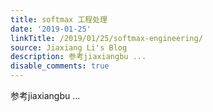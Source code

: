 ```yaml
---
title: softmax 工程处理
date: '2019-01-25'
linkTitle: /2019/01/25/softmax-engineering/
source: Jiaxiang Li's Blog
description: 参考jiaxiangbu ...
disable_comments: true
---
```

参考jiaxiangbu ...